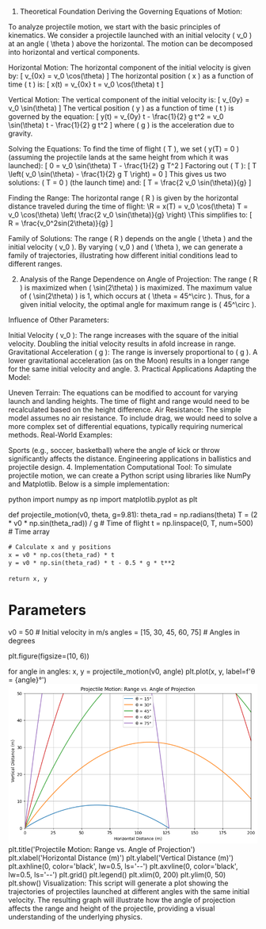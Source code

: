 1. Theoretical Foundation
Deriving the Governing Equations of Motion:

To analyze projectile motion, we start with the basic principles of kinematics. We consider a projectile launched with an initial velocity ( v_0 ) at an angle ( \theta ) above the horizontal. The motion can be decomposed into horizontal and vertical components.

Horizontal Motion: The horizontal component of the initial velocity is given by: [ v_{0x} = v_0 \cos(\theta) ] The horizontal position ( x ) as a function of time ( t ) is: [ x(t) = v_{0x} t = v_0 \cos(\theta) t ]

Vertical Motion: The vertical component of the initial velocity is: [ v_{0y} = v_0 \sin(\theta) ] The vertical position ( y ) as a function of time ( t ) is governed by the equation: [ y(t) = v_{0y} t - \frac{1}{2} g t^2 = v_0 \sin(\theta) t - \frac{1}{2} g t^2 ] where ( g ) is the acceleration due to gravity.

Solving the Equations: To find the time of flight ( T ), we set ( y(T) = 0 ) (assuming the projectile lands at the same height from which it was launched): [ 0 = v_0 \sin(\theta) T - \frac{1}{2} g T^2 ] Factoring out ( T ): [ T \left( v_0 \sin(\theta) - \frac{1}{2} g T \right) = 0 ] This gives us two solutions: ( T = 0 ) (the launch time) and: [ T = \frac{2 v_0 \sin(\theta)}{g} ]

Finding the Range: The horizontal range ( R ) is given by the horizontal distance traveled during the time of flight: \R = x(T) = v_0 \cos(\theta) T = v_0 \cos(\theta) \left( \frac{2 v_0 \sin(\theta)}{g} \right) \This simplifies to: [ R = \frac{v_0^2sin(2\theta)}{g} ]

Family of Solutions: The range ( R ) depends on the angle ( \theta ) and the initial velocity ( v_0 ). By varying ( v_0 ) and ( \theta ), we can generate a family of trajectories, illustrating how different initial conditions lead to different ranges.

2. Analysis of the Range
Dependence on Angle of Projection: The range ( R ) is maximized when ( \sin(2\theta) ) is maximized. The maximum value of ( \sin(2\theta) ) is 1, which occurs at ( \theta = 45^\circ ). Thus, for a given initial velocity, the optimal angle for maximum range is ( 45^\circ ).

Influence of Other Parameters:

Initial Velocity ( v_0 ): The range increases with the square of the initial velocity. Doubling the initial velocity results in afold increase in range.
Gravitational Acceleration ( g ): The range is inversely proportional to ( g ). A lower gravitational acceleration (as on the Moon) results in a longer range for the same initial velocity and angle.
3. Practical Applications
Adapting the Model:

Uneven Terrain: The equations can be modified to account for varying launch and landing heights. The time of flight and range would need to be recalculated based on the height difference.
Air Resistance: The simple model assumes no air resistance. To include drag, we would need to solve a more complex set of differential equations, typically requiring numerical methods.
Real-World Examples:

Sports (e.g., soccer, basketball) where the angle of kick or throw significantly affects the distance.
Engineering applications in ballistics and projectile design.
4. Implementation
Computational Tool: To simulate projectile motion, we can create a Python script using libraries like NumPy and Matplotlib. Below is a simple implementation:

python
import numpy as np
import matplotlib.pyplot as plt

def projectile_motion(v0, theta, g=9.81):
    theta_rad = np.radians(theta)
    T = (2 * v0 * np.sin(theta_rad)) / g  # Time of flight
    t = np.linspace(0, T, num=500)  # Time array

    # Calculate x and y positions
    x = v0 * np.cos(theta_rad) * t
    y = v0 * np.sin(theta_rad) * t - 0.5 * g * t**2

    return x, y

# Parameters
v0 = 50  # Initial velocity in m/s
angles = [15, 30, 45, 60, 75]  # Angles in degrees

plt.figure(figsize=(10, 6))

for angle in angles:
    x, y = projectile_motion(v0, angle)
    plt.plot(x, y, label=f'θ = {angle}°')
![alt text](image.png)
plt.title('Projectile Motion: Range vs. Angle of Projection')
plt.xlabel('Horizontal Distance (m)')
plt.ylabel('Vertical Distance (m)')
plt.axhline(0, color='black', lw=0.5, ls='--')
plt.axvline(0, color='black', lw=0.5, ls='--')
plt.grid()
plt.legend()
plt.xlim(0, 200)
plt.ylim(0, 50)
plt.show()
Visualization: This script will generate a plot showing the trajectories of projectiles launched at different angles with the same initial velocity. The resulting graph will illustrate how the angle of projection affects the range and height of the projectile, providing a visual understanding of the underlying physics.